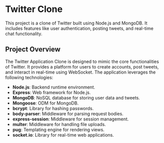 # Twitter  Clone

This project is a clone of Twitter built using Node.js and MongoDB. It includes features like user authentication, posting tweets, and real-time chat functionality.

## Project Overview

The Twitter Application Clone is designed to mimic the core functionalities of Twitter. It provides a platform for users to create accounts, post tweets, and interact in real-time using WebSocket. The application leverages the following technologies:

- **Node.js**: Backend runtime environment.
- **Express**: Web framework for Node.js.
- **MongoDB**: NoSQL database for storing user data and tweets.
- **Mongoose**: ODM for MongoDB.
- **bcrypt**: Library for hashing passwords.
- **body-parser**: Middleware for parsing request bodies.
- **express-session**: Middleware for session management.
- **multer**: Middleware for handling file uploads.
- **pug**: Templating engine for rendering views.
- **socket.io**: Library for real-time web applications.
